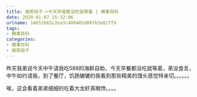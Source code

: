 ```yaml
---
title: 搞笑段子->今天早餐都没吃就等着 | 糗事百科
date: 2020-01-07 15:32:06
urlname: 14651665c2ea3c480485d097b2e817f9
tags: 
- 糗事百科
categories:
- 糗事百科
- 搞笑段子
---
```

昨天我弟说今天中午请我吃588的海鲜自助，今天早餐都没吃就等着，弟没食言，中午如约请我，到了餐厅，饥肠辘辘的我看到那些精美的馒头感觉特亲切。。。。。。

唉，这会看着弟弟细细的吃着大龙虾真眼馋。。。。


